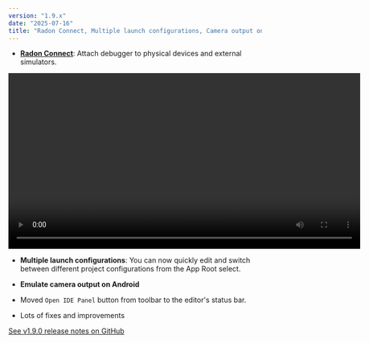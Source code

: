 ```yaml
---
version: "1.9.x"
date: "2025-07-16"
title: "Radon Connect, Multiple launch configurations, Camera output on Android"
---
```


- [**Radon Connect**](/docs/getting-started/connect-mode): Attach debugger to physical devices and external simulators.

<video autoPlay loop width="700" controls className="shadow-image changelog-item">
  <source src="/video/radon-connect.mp4" type="video/mp4" />
</video>

- **Multiple launch configurations**: You can now quickly edit and switch between different project configurations from the App Root select.

- **Emulate camera output on Android**

- Moved `Open IDE Panel` button from toolbar to the editor's status bar.

- Lots of fixes and improvements

<a href="https://github.com/software-mansion/radon-ide/releases/tag/v1.9.0" target="_blank">See v1.9.0 release notes on GitHub</a>
